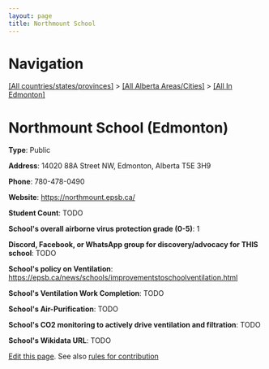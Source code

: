 ```yaml
---
layout: page
title: Northmount School
---
```

# Navigation

[[All countries/states/provinces]](../../..) > [[All Alberta Areas/Cities]](../..) > [[All In Edmonton]](..)

# Northmount School (Edmonton)

**Type**: Public

**Address**: 14020 88A Street NW, Edmonton, Alberta T5E 3H9

**Phone**: 780-478-0490

**Website**: <https://northmount.epsb.ca/>

**Student Count**: TODO

**School's overall airborne virus protection grade (0-5)**: 1

**Discord, Facebook, or WhatsApp group for discovery/advocacy for THIS school**: TODO

**School's policy on Ventilation**: <https://epsb.ca/news/schools/improvementstoschoolventilation.html>

**School's Ventilation Work Completion**: TODO

**School's Air-Purification**: TODO

**School's CO2 monitoring to actively drive ventilation and filtration**: TODO

**School's Wikidata URL**: TODO


[Edit this page](https://github.com/ventilate-schools/AB/edit/main/./Edmonton/Northmount_School.md). See also [rules for contribution](../../../contribution-rules/)